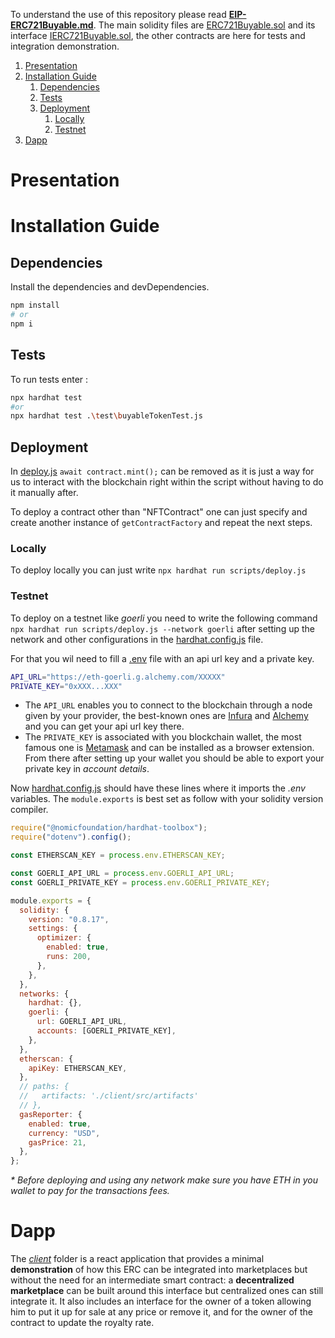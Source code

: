 To understand the use of this repository please read **[EIP-ERC721Buyable.md](EIP-ERC721Buyable.md)**. The main solidity files are [ERC721Buyable.sol](./contracts/ERC721Buyable.sol) and its interface [IERC721Buyable.sol](./contracts/interfaces/IERC721Buyable.sol), the other contracts are here for tests and integration demonstration.

1. [Presentation](#presentation)
2. [Installation Guide](#guide)
   1. [Dependencies](#dependencies)
   2. [Tests](#tests)
   3. [Deployment](#deployment)
      1. [Locally](#locally)
      2. [Testnet](#testnet)
3. [Dapp](#dapp)

# Presentation <a name="presentation"></a>

# Installation Guide <a name="guide"></a>

## Dependencies <a name="dependencies"></a>

Install the dependencies and devDependencies.

```sh
npm install
# or
npm i
```

## Tests <a name="tests"></a>

To run tests enter :

```sh
npx hardhat test
#or
npx hardhat test .\test\buyableTokenTest.js
```

## Deployment <a name="deployment"></a>

In [deploy.js](deploy.js) `await contract.mint();` can be removed as it is just a way for us to interact with the blockchain right within the script without having to do it manually after.

To deploy a contract other than "NFTContract" one can just specify and create another instance of `getContractFactory` and repeat the next steps.

### Locally <a name="locally"></a>

To deploy locally you can just write `npx hardhat run scripts/deploy.js`

### Testnet <a name="testnet"></a>

To deploy on a testnet like _goerli_ you need to write the following command `npx hardhat run scripts/deploy.js --network goerli` after setting up the network and other configurations in the [hardhat.config.js](hardhat.config.js) file.

For that you wil need to fill a [.env]() file with an api url key and a private key.

```sh
API_URL="https://eth-goerli.g.alchemy.com/XXXXX"
PRIVATE_KEY="0xXXX...XXX"
```

- The `API_URL` enables you to connect to the blockchain through a node given by your provider, the best-known ones are [Infura](https://infura.io/) and [Alchemy](https://www.alchemy.com/) and you can get your api url key there.
- The `PRIVATE_KEY` is associated with you blockchain wallet, the most famous one is [Metamask](https://metamask.io/) and can be installed as a browser extension. From there after setting up your wallet you should be able to export your private key in _account details_.

Now [hardhat.config.js](hardhat.config.js) should have these lines where it imports the _.env_ variables. The `module.exports` is best set as follow with your solidity version compiler.

```js
require("@nomicfoundation/hardhat-toolbox");
require("dotenv").config();

const ETHERSCAN_KEY = process.env.ETHERSCAN_KEY;

const GOERLI_API_URL = process.env.GOERLI_API_URL;
const GOERLI_PRIVATE_KEY = process.env.GOERLI_PRIVATE_KEY;

module.exports = {
  solidity: {
    version: "0.8.17",
    settings: {
      optimizer: {
        enabled: true,
        runs: 200,
      },
    },
  },
  networks: {
    hardhat: {},
    goerli: {
      url: GOERLI_API_URL,
      accounts: [GOERLI_PRIVATE_KEY],
    },
  },
  etherscan: {
    apiKey: ETHERSCAN_KEY,
  },
  // paths: {
  //   artifacts: './client/src/artifacts'
  // },
  gasReporter: {
    enabled: true,
    currency: "USD",
    gasPrice: 21,
  },
};
```

_\* Before deploying and using any network make sure you have ETH in you wallet to pay for the transactions fees._

# Dapp <a name="dapp"></a>

The [_client_](./client/) folder is a react application that provides a minimal **demonstration** of how this ERC can be integrated into marketplaces but without the need for an intermediate smart contract: a **decentralized marketplace** can be built around this interface but centralized ones can still integrate it. It also includes an interface for the owner of a token allowing him to put it up for sale at any price or remove it, and for the owner of the contract to update the royalty rate.
